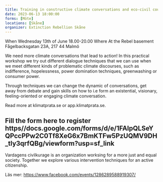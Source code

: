```yaml
---
title: Training in constructive climate conversations and eco-civil courage!
date: 2023-06-13 18:00:00
forms: [Möte]
locations: [Skåne]
organizer: Extinction Rebellion Skåne
---
```

When Wednesday 13th of June 18.00-20.00
Where At the Rebel basement Fågelbacksgatan 23A, 217 44 Malmö

 
We need more climate conversations that lead to action! In this practical workshop we try out different dialogue techniques that we can use when we meet different kinds of problematic climate discourses, such as indifference, hopelessness, power domination techniques, greenwashing or consumer power. 

Through techniques we can change the dynamic of conversations, get away from debate and gain skills on how to i.e form an existential, visionary, feeling-oriented or engaging climate conversation. 

Read more at klimatprata.se or app.klimatprata.se. 

Fill the form here to register https//docs.google.com/forms/d/e/1FAIpQLSeYQPccPPw2C0Tf8XeG6x7BmKTFw5PzUQMV9DH_tly3qrfQBg/viewform?usp=sf_link
------

Vardagens civilkurage is an organization worksing for a more just and equal society. Together we explore various intervention techniques for an active citizenship. 

Läs mer: https://www.facebook.com/events/1286289588919307/
